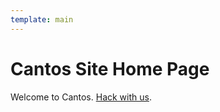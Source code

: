 ```yaml
---
template: main
---
```

# Cantos Site Home Page

Welcome to Cantos.  [Hack with us](https://github.com/bentayloruk/cantos/).

